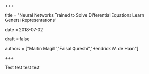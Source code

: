 +++

title = "Neural Networks Trained to Solve Differential Equations Learn General Representations"

date = 2018-07-02

draft = false

authors = ["Martin Magill","Faisal Qureshi","Hendrick W. de Haan"]



+++



Test test test test